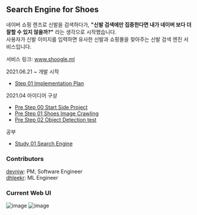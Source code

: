 ## Search Engine for Shoes
네이버 쇼핑 렌즈로 신발을 검색하다가, **"신발 검색에만 집중한다면 내가 네이버 보다 더 잘할 수 있지 않을까?"** 라는 생각으로 시작했습니다.<br>
사용자가 신발 이미지를 입력하면 유사한 신발과 쇼핑몰을 찾아주는 신발 검색 엔진 서비스입니다.<br>

서비스 링크: www.shoogle.ml<br>

2021.06.21 ~ 개발 시작
* [Step 01 Implementation Plan](https://mapadubak.tistory.com/117)

2021.04 아이디어 구상

* [Pre Step 00 Start Side Project](https://mapadubak.tistory.com/109)
* [Pre Step 01 Shoes Image Crawling](https://mapadubak.tistory.com/110)
* [Pre Step 02 Object Detection test](https://mapadubak.tistory.com/113)

공부
* [Study 01 Search Engine](https://mapadubak.tistory.com/116)

### Contributors
[devnjw](https://github.com/devnjw): PM, Software Engineer<br>
[dhleekr](https://github.com/dhleekr): ML Engineer

### Current Web UI

![image](https://user-images.githubusercontent.com/48133047/123505692-897ede00-d69b-11eb-839d-e6565f92f803.png)
![image](https://user-images.githubusercontent.com/48133047/123505696-8e439200-d69b-11eb-9954-a598238b605a.png)
